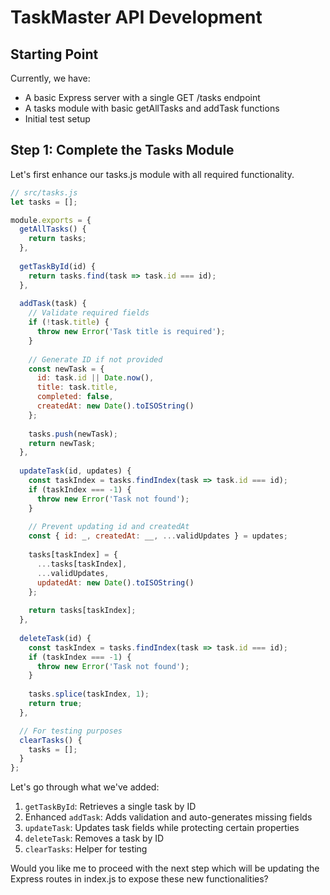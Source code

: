 # TaskMaster API Development 

## Starting Point
Currently, we have:
- A basic Express server with a single GET /tasks endpoint
- A tasks module with basic getAllTasks and addTask functions
- Initial test setup

## Step 1: Complete the Tasks Module
Let's first enhance our tasks.js module with all required functionality.

```javascript
// src/tasks.js
let tasks = [];

module.exports = {
  getAllTasks() {
    return tasks;
  },
  
  getTaskById(id) {
    return tasks.find(task => task.id === id);
  },
  
  addTask(task) {
    // Validate required fields
    if (!task.title) {
      throw new Error('Task title is required');
    }
    
    // Generate ID if not provided
    const newTask = {
      id: task.id || Date.now(),
      title: task.title,
      completed: false,
      createdAt: new Date().toISOString()
    };
    
    tasks.push(newTask);
    return newTask;
  },
  
  updateTask(id, updates) {
    const taskIndex = tasks.findIndex(task => task.id === id);
    if (taskIndex === -1) {
      throw new Error('Task not found');
    }
    
    // Prevent updating id and createdAt
    const { id: _, createdAt: __, ...validUpdates } = updates;
    
    tasks[taskIndex] = {
      ...tasks[taskIndex],
      ...validUpdates,
      updatedAt: new Date().toISOString()
    };
    
    return tasks[taskIndex];
  },
  
  deleteTask(id) {
    const taskIndex = tasks.findIndex(task => task.id === id);
    if (taskIndex === -1) {
      throw new Error('Task not found');
    }
    
    tasks.splice(taskIndex, 1);
    return true;
  },

  // For testing purposes
  clearTasks() {
    tasks = [];
  }
};
```

Let's go through what we've added:
1. `getTaskById`: Retrieves a single task by ID
2. Enhanced `addTask`: Adds validation and auto-generates missing fields
3. `updateTask`: Updates task fields while protecting certain properties
4. `deleteTask`: Removes a task by ID
5. `clearTasks`: Helper for testing

Would you like me to proceed with the next step which will be updating the Express routes in index.js to expose these new functionalities?
